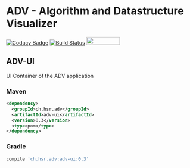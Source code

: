# ADV - Algorithm and Datastructure Visualizer

[![Codacy Badge](https://api.codacy.com/project/badge/Grade/375ead7886a94d44a480696212c3c53a)](https://app.codacy.com/app/ADV/ADV-UI?utm_source=github.com&utm_medium=referral&utm_content=ADVisualizer/ADV-UI&utm_campaign=badger)
[![Build Status](https://travis-ci.org/ADVisualizer/ADV-UI.svg?branch=develop)](https://travis-ci.org/ADVisualizer/ADV-UI)
<a href="https://structure101.com/"><img src="http://structure101.com/images/s101_170.png" width="90" height="21"></a>


## ADV-UI
UI Container of the ADV application

### Maven
````xml
<dependency>
  <groupId>ch.hsr.adv</groupId>
  <artifactId>adv-ui</artifactId>
  <version>0.3</version>
  <type>pom</type>
</dependency>
````

### Gradle
````groovy
compile 'ch.hsr.adv:adv-ui:0.3'
````